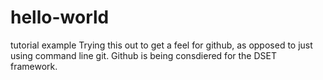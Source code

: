 # hello-world
tutorial example
Trying this out to get a feel for github, as opposed to just using command line git. Github is being consdiered for the DSET framework.
